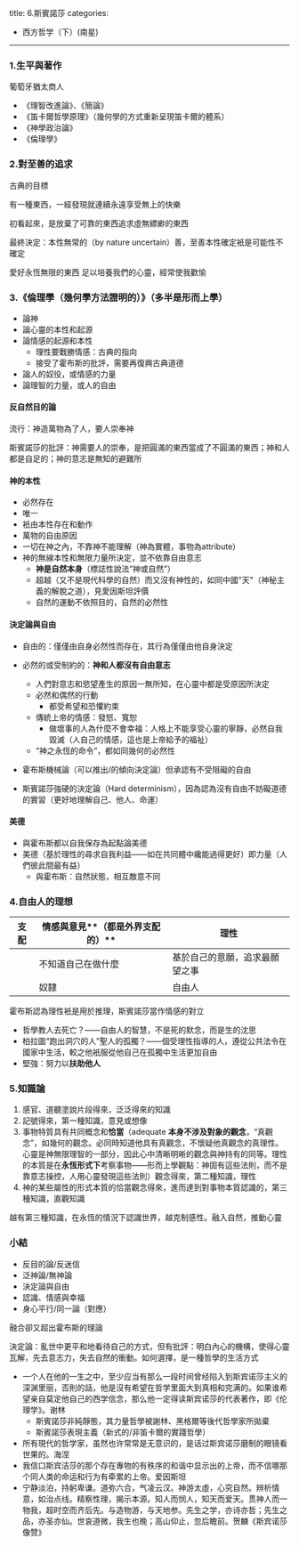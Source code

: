 title: 6.斯賓諾莎
categories:
  - 西方哲学（下）(南星)
---
### 1.生平與著作

葡萄牙猶太商人

- 《理智改進論》、《簡論》
- 《笛卡爾哲學原理》（幾何學的方式重新呈現笛卡爾的體系）
- 《神學政治論》
- 《倫理學》

### 2.對至善的追求

古典的目標

有一種東西，一經發現就連續永遠享受無上的快樂

初看起來，是放棄了可靠的東西追求虛無縹緲的東西

最終決定：本性無常的（by nature uncertain）善，至善本性確定衹是可能性不確定

愛好永恆無限的東西 足以培養我們的心靈，經常使我歡愉

### 3.《倫理學（幾何學方法證明的）》（多半是形而上學）

- 論神
- 論心靈的本性和起源
- 論情感的起源和本性
	- 理性要戰勝情感：古典的指向
	- 接受了霍布斯的批評，需要再復興古典道德
- 論人的奴役，或情感的力量
- 論理智的力量，或人的自由

#### 反自然目的論

流行：神造萬物為了人，要人崇奉神

斯賓諾莎的批評：神需要人的崇奉，是把圓滿的東西當成了不圓滿的東西；神和人都是自足的；神的意志是無知的避難所

#### 神的本性

- 必然存在
- 唯一
- 衹由本性存在和動作
- 萬物的自由原因
- 一切在神之內，不靠神不能理解（神為實體，事物為attribute）
- 神的無線本性和無限力量所決定，並不依靠自由意志
	- **神是自然本身**（標誌性說法“神或自然”）
	- 超越（又不是現代科學的自然）而又沒有神性的，如同中國"天"（神秘主義的解脫之道），見愛因斯坦評價
	- 自然的運動不依照目的，自然的必然性

#### 決定論與自由

- 自由的：僅僅由自身必然性而存在，其行為僅僅由他自身決定
- 必然的或受制約的：**神和人都沒有自由意志**
	- 人們對意志和慾望產生的原因一無所知，在心靈中都是受原因所決定
	- 必然和偶然的行動
		- 都受希望和恐懼約束
	- 傳統上帝的情感：發怒、寬恕
		- 做壞事的人為什麼不會幸福：人格上不能享受心靈的寧靜，必然自我毀滅（人自己的情感，這也是上帝給予的福祉）
	- “神之永恆的命令”，都如同幾何的必然性

- 霍布斯機械論（可以推出/的傾向決定論）但承認有不受阻礙的自由
- 斯賓諾莎強硬的決定論（Hard determinism），因為認為沒有自由不妨礙道德的實習（更好地理解自己、他人、命運）

#### 美德

- 與霍布斯都以自我保存為起點論美德
- 美德（基於理性的尋求自我利益——如在共同體中纔能過得更好）即力量（人們彼此間最有益）
	- 與霍布斯：自然狀態，相互敵意不同

### 4.自由人的理想

|支配|情感與意見**（都是外界支配的）**|理性|
|-|-|-|
||不知道自己在做什麼|基於自己的意願，追求最願望之事|
||奴隸|自由人|

霍布斯認為理性衹是用於推理，斯賓諾莎當作情感的對立

- 哲學教人去死亡？——自由人的智慧，不是死的默念，而是生的沈思
- 柏拉圖“跑出洞穴的人”聖人的孤獨？——個受理性指導的人，遵從公共法令在國家中生活，較之他衹服從他自己在孤獨中生活更加自由
- 堅強：努力以**扶助他人**

### 5.知識論

1. 感官、道聽塗說片段得來，泛泛得來的知識
2. 記號得來，第一種知識，意見或想像
3. 事物特質具有共同概念和**恰當**（adequate **本身不涉及對象的觀念**，“真觀念”，如幾何的觀念。必同時知道他具有真觀念，不懷疑他真觀念的真理性。心靈是神無限理智的一部分，因此心中清晰明晰的觀念與神持有的同等。理性的本質是在**永恆形式下**考察事物——形而上學觀點：神固有這些法則，而不是靠意志操控，人用心靈發現這些法則）觀念得來，第二種知識，理性
4. 神的某些屬性的形式本質的恰當觀念得來，進而達到對事物本質認識的，第三種知識，直觀知識

越有第三種知識，在永恆的情況下認識世界，越克制感性。融入自然，推動心靈

### 小結

- 反目的論/反迷信
- 泛神論/無神論
- 決定論與自由
- 認識、情感與幸福
- 身心平行/同一論（對應）

融合卻又超出霍布斯的理論

決定論：亂世中更平和地看待自己的方式，但有批評：明白內心的機構，使得心靈瓦解，先去意志力，失去自然的衝動。如何選擇，是一種哲學的生活方式

- 一个人在他的一生之中，至少应当有那么一段时间曾经陷入到斯宾诺莎主义的深渊里丽，否則的話，他是沒有希望在哲学里面大到真相和完满的。如果谁希望亲自莫定他自己的西学信念，那么他一定得读斯宾诺莎的代表著作，即《伦理学》。谢林
  - 斯賓諾莎非純靜態，其力量哲學被謝林、黑格爾等後代哲學家所拋棄
  - 斯賓諾莎表現主義（新式的/非笛卡爾的實踐哲學）
- 所有現代的哲学家，虽然也许常常是无意识的，是话过斯宾诺莎磨制的眼镜看世果的。海涅
- 我信口斯宾洁莎的那个存在專物的有秩序的和谐中显示出的上帝，而不信哪那个同人类的命运和行为有牵累的上帝。爱因斯坦
- 宁静淡泊，持躬卑谦。道弥六合，气凌云汉。神游太虛，心究自然。辨析情意，如治点线。精察性理，揭示本源。知人而悯人，知天而爱天。贯神人而一物我，超时空而齐后先。与造物游，与天地参。先生之学，亦诗亦哲；先生之品，亦圣亦仙。世哀道微，我生也晚；高山仰止，忽后瞻前。贺麟《斯宾诺莎像赞》